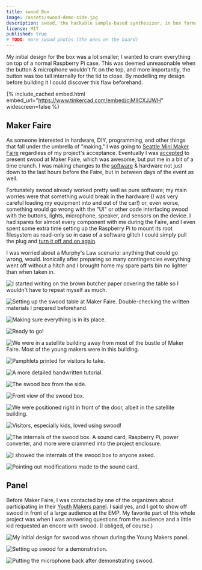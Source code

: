 ```yaml
---
title: swood Box
image: /assets/swood-demo-side.jpg
description: swood, the hackable sample-based synthesizer, in box format
license: MIT
published: true
# TODO: more swood photos (the ones on the board)
---
```


My initial design for the box was a lot smaller; I wanted to cram everything on top of a normal Raspberry Pi case. This was deemed unreasonable when the button & microphone wouldn't fit on the top, and more importantly, the button was too tall internally for the lid to close. By modelling my design before building it I could discover this flaw beforehand.

{% include_cached embed.html embed_url="https://www.tinkercad.com/embed/cjMIICXJJWH" widescreen=false %}

## Maker Faire

As someone interested in hardware, DIY, programming, and other things that fall under the umbrella of "making," I was going to [Seattle Mini Maker Faire](https://seattle.makerfaire.com/) regardless of my project's acceptance. Eventually I was [accepted](https://seattle.makerfaire.com/about-2/2016-archive/make-music-with-any-sound/) to present swood at Maker Faire, which was awesome, but put me in a bit of a time crunch. I was making changes to the [software](./2016-03-21-swood.md) & hardware not just down to the last hours before the Faire, but in between days of the event as well.

Fortunately swood already worked pretty well as pure software; my main worries were that something would break in the hardware (I was very careful loading my equipment into and out of the car!) or, even worse, something would go wrong with the "UI" or other code interfacing swood with the buttons, lights, microphone, speaker, and sensors on the device. I had spares for almost every component with me during the Faire, and I even spent some extra time setting up the Raspberry Pi to mount its root filesystem as read-only so in case of a software glitch I could simply pull the plug and [turn it off and on again](https://www.youtube.com/watch?v=5UT8RkSmN4k&t=3).

I was worried about a Murphy's Law scenario: anything that could go wrong, would. Ironically after preparing so many contingencies everything went off without a hitch and I brought home my spare parts bin no lighter than when taken in.

![I started writing on the brown butcher paper covering the table so I wouldn't have to repeat myself as much.](/assets/swood-table-1.jpg)

![Setting up the swood table at Maker Faire. Double-checking the written materials I prepared beforehand.](/assets/swood-table-2.jpg)

![Making sure everything is in its place.](/assets/swood-table-3.jpg)

![Ready to go!](/assets/swood-table-4.jpg)

![We were in a satellite building away from most of the bustle of Maker Faire. Most of the young makers were in this building.](/assets/swood-table-5.jpg)

![Pamphlets printed for visitors to take.](/assets/swood-pamphlets.jpg)

![A more detailed handwritten tutorial.](/assets/swood-tutorial.jpg)

![The swood box from the side.](/assets/swood-demo-side.jpg)

![Front view of the swood box.](/assets/swood-demo-front.jpg)

![We were positioned right in front of the door, albeit in the satellite building.](/assets/swood-mic.jpg)

![Visitors, especially kids, loved using swood!](/assets/swood-demo-kids.jpg)

![The internals of the swood box. A sound card, Raspberry Pi, power converter, and more were crammed into the project enclosure.](/assets/swood-internals-1.jpg)

![I showed the internals of the swood box to anyone asked.](/assets/swood-internals-2.jpg)

![Pointing out modifications made to the sound card.](/assets/swood-internals-3.jpg)

## Panel

Before Maker Faire, I was contacted by one of the organizers about participating in their [Youth Makers panel](https://seattle.makerfaire.com/about-2/2016-archive/youth-maker-spotlight/). I said yes, and I got to show off swood in front of a large audience at the EMP. My favorite part of this whole project was when I was answering questions from the audience and a little kid requested an encore with swood. (I obliged, of course.)

![My initial design for swood was shown during the Young Makers panel.](/assets/panel-1.jpg)

![Setting up swood for a demonstration.](/assets/panel-2.jpg)

![Putting the microphone back after demonstrating swood.](/assets/panel-3.jpg)
